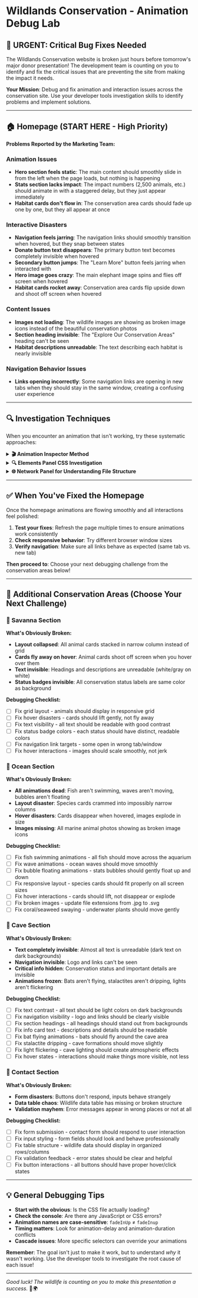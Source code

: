 # Wildlands Conservation - Animation Debug Lab

## 🚨 URGENT: Critical Bug Fixes Needed

The Wildlands Conservation website is broken just hours before tomorrow's major donor presentation! The development team is counting on you to identify and fix the critical issues that are preventing the site from making the impact it needs.

**Your Mission**: Debug and fix animation and interaction issues across the conservation site. Use your developer tools investigation skills to identify problems and implement solutions.

---

## 🏠 Homepage (START HERE - High Priority)

**Problems Reported by the Marketing Team:**

### Animation Issues
- **Hero section feels static**: The main content should smoothly slide in from the left when the page loads, but nothing is happening
- **Stats section lacks impact**: The impact numbers (2,500 animals, etc.) should animate in with a staggered delay, but they just appear immediately  
- **Habitat cards don't flow in**: The conservation area cards should fade up one by one, but they all appear at once

### Interactive Disasters  
- **Navigation feels jarring**: The navigation links should smoothly transition when hovered, but they snap between states
- **Donate button text disappears**: The primary button text becomes completely invisible when hovered
- **Secondary button jumps**: The "Learn More" button feels jarring when interacted with
- **Hero image goes crazy**: The main elephant image spins and flies off screen when hovered
- **Habitat cards rocket away**: Conservation area cards flip upside down and shoot off screen when hovered

### Content Issues
- **Images not loading**: The wildlife images are showing as broken image icons instead of the beautiful conservation photos
- **Section heading invisible**: The "Explore Our Conservation Areas" heading can't be seen
- **Habitat descriptions unreadable**: The text describing each habitat is nearly invisible

### Navigation Behavior Issues
- **Links opening incorrectly**: Some navigation links are opening in new tabs when they should stay in the same window, creating a confusing user experience

---

## 🔍 Investigation Techniques

When you encounter an animation that isn't working, try these systematic approaches:

<details>
<summary><strong>🎬 Animation Inspector Method</strong></summary>

1. Right-click on an element that should be animating
2. Select "Inspect Element"  
3. In the Developer Tools, look for the **"Animations"** panel (you might need to click the >> button to find it)
4. Refresh the page while watching the Animations panel
5. **What you should see**: Active animations appear as timeline bars
6. **What indicates a problem**: No animations appear, or animations have error indicators

**Key Questions to Ask:**
- Are any animations showing up in the panel?
- Do the animation names match what's defined in the CSS?
- Are the timing and delays what you expect?

</details>

<details>
<summary><strong>🔍 Elements Panel CSS Investigation</strong></summary>

1. Inspect the element that should be animating
2. In the **Elements** panel, look at the **Styles** section on the right
3. Find the CSS rules for animation properties
4. **What to check**:
   - Is the `animation` property present and not crossed out?
   - Does the animation name match a `@keyframes` rule?
   - Are there any error indicators (yellow warnings, red X's)?

**Common Problems to Look For:**
- Animation name doesn't match any `@keyframes` definition
- Animation properties are overridden by more specific selectors
- Typos in animation names or keyframe names

</details>

<details>
<summary><strong>🌐 Network Panel for Understanding File Structure</strong></summary>

**Pre-Debug Activity**: Before diving into animation fixes, use the Network tab to map out which CSS files are actually loading on the homepage.

1. Open Developer Tools and go to the **Network** tab
2. Refresh the page
3. Filter by CSS files (click the "CSS" button in the Network panel)

**Discovery Questions:**
- How many CSS files are loading on the homepage?
- What are their names? (Write them down!)
- Are they all loading successfully (200 status codes)?
- Are there any 404 errors for missing files?

**Investigation Task**: Click on each CSS file name to preview its contents. Can you figure out:
- Which file contains the main site-wide styles (navigation, buttons, etc.)?
- Which file contains homepage-specific styles (hero section, stats, habitat cards)?
- Where do you think the `@keyframes` animations are defined?

**Why This Matters**: When animations break, you need to know which files to investigate. The Network tab shows you the actual files being loaded, not just what's linked in the HTML!

</details>

---

## ✅ When You've Fixed the Homepage

Once the homepage animations are flowing smoothly and all interactions feel polished:

1. **Test your fixes**: Refresh the page multiple times to ensure animations work consistently
2. **Check responsive behavior**: Try different browser window sizes
3. **Verify navigation**: Make sure all links behave as expected (same tab vs. new tab)

**Then proceed to**: Choose your next debugging challenge from the conservation areas below!

---

## 🦁 Additional Conservation Areas (Choose Your Next Challenge)

### 🦁 Savanna Section
**What's Obviously Broken:**
- **Layout collapsed**: All animal cards stacked in narrow column instead of grid
- **Cards fly away on hover**: Animal cards shoot off screen when you hover over them
- **Text invisible**: Headings and descriptions are unreadable (white/gray on white)
- **Status badges invisible**: All conservation status labels are same color as background

**Debugging Checklist:**
- [ ] Fix grid layout - animals should display in responsive grid
- [ ] Fix hover disasters - cards should lift gently, not fly away
- [ ] Fix text visibility - all text should be readable with good contrast  
- [ ] Fix status badge colors - each status should have distinct, readable colors
- [ ] Fix navigation link targets - some open in wrong tab/window
- [ ] Fix hover interactions - images should scale smoothly, not jerk

### 🌊 Ocean Section  
**What's Obviously Broken:**
- **All animations dead**: Fish aren't swimming, waves aren't moving, bubbles aren't floating
- **Layout disaster**: Species cards crammed into impossibly narrow columns
- **Hover disasters**: Cards disappear when hovered, images explode in size
- **Images missing**: All marine animal photos showing as broken image icons

**Debugging Checklist:**
- [ ] Fix fish swimming animations - all fish should move across the aquarium
- [ ] Fix wave animations - ocean waves should move smoothly
- [ ] Fix bubble floating animations - stats bubbles should gently float up and down
- [ ] Fix responsive layout - species cards should fit properly on all screen sizes  
- [ ] Fix hover interactions - cards should lift, not disappear or explode
- [ ] Fix broken images - update file extensions from .jpg to .svg
- [ ] Fix coral/seaweed swaying - underwater plants should move gently

### 🦇 Cave Section
**What's Obviously Broken:**
- **Text completely invisible**: Almost all text is unreadable (dark text on dark backgrounds)
- **Navigation invisible**: Logo and links can't be seen
- **Critical info hidden**: Conservation status and important details are invisible
- **Animations frozen**: Bats aren't flying, stalactites aren't dripping, lights aren't flickering

**Debugging Checklist:**
- [ ] Fix text contrast - all text should be light colors on dark backgrounds
- [ ] Fix navigation visibility - logo and links should be clearly visible
- [ ] Fix section headings - all headings should stand out from backgrounds
- [ ] Fix info card text - descriptions and details should be readable
- [ ] Fix bat flying animations - bats should fly around the cave area
- [ ] Fix stalactite dripping - cave formations should move slightly
- [ ] Fix light flickering - cave lighting should create atmospheric effects
- [ ] Fix hover states - interactions should make things more visible, not less

### 📧 Contact Section
**What's Obviously Broken:**
- **Form disasters**: Buttons don't respond, inputs behave strangely  
- **Data table chaos**: Wildlife data table has missing or broken structure
- **Validation mayhem**: Error messages appear in wrong places or not at all

**Debugging Checklist:**
- [ ] Fix form submission - contact form should respond to user interaction
- [ ] Fix input styling - form fields should look and behave professionally  
- [ ] Fix table structure - wildlife data should display in organized rows/columns
- [ ] Fix validation feedback - error states should be clear and helpful
- [ ] Fix button interactions - all buttons should have proper hover/click states

---

## 💡 General Debugging Tips

- **Start with the obvious**: Is the CSS file actually loading?
- **Check the console**: Are there any JavaScript or CSS errors?
- **Animation names are case-sensitive**: `fadeInUp` ≠ `fadeInup`
- **Timing matters**: Look for animation-delay and animation-duration conflicts
- **Cascade issues**: More specific selectors can override your animations

**Remember**: The goal isn't just to make it work, but to understand *why* it wasn't working. Use the developer tools to investigate the root cause of each issue!

---

*Good luck! The wildlife is counting on you to make this presentation a success.* 🦁🌍